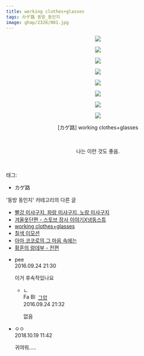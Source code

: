 ```yaml
---
title: working clothes+glasses
tags: カゲ路 동방_동인지
image: ghap/2326/001.jpg
---
```

<div class="article">
<p style="text-align: center; clear: none; float: none;"><img src="{{ site.nasurl }}/ghap/2326/001.jpg"/></p>
<p style="text-align: center; clear: none; float: none;"><img src="{{ site.nasurl }}/ghap/2326/002.jpg"/></p>
<p style="text-align: center; clear: none; float: none;"><img src="{{ site.nasurl }}/ghap/2326/003.jpg"/></p>
<p style="text-align: center; clear: none; float: none;"><img src="{{ site.nasurl }}/ghap/2326/004.jpg"/></p>
<p style="text-align: center; clear: none; float: none;"><img src="{{ site.nasurl }}/ghap/2326/005.jpg"/></p>
<p style="text-align: center; clear: none; float: none;"><img src="{{ site.nasurl }}/ghap/2326/006.jpg"/></p>
<p style="text-align: center; clear: none; float: none;"><img src="{{ site.nasurl }}/ghap/2326/007.jpg"/></p>
<p style="text-align: center; clear: none; float: none;"><img src="{{ site.nasurl }}/ghap/2326/008.jpg"/></p>
<p style="text-align: center; clear: none; float: none;">[カゲ路] working clothes+glasses</p>
<p style="text-align: center; clear: none; float: none;"><br/></p>
<p style="text-align: center; clear: none; float: none;">나는 이런 것도 좋음.</p>
<p><br/></p>
</div><div class="tagTrail">
<p>태그: </p>
<ul>
<li>カゲ路</li>
</ul>
</div><div class="another">
<p>'동방 동인지' 카테고리의 다른 글</p>
<ul>
<li><a href="/2016-09-25-ghap_2328">빨강 미샤구지, 파랑 미샤구지, 노랑 미샤구지</a></li>
<li><a href="/2016-09-24-ghap_2327">겨울옷단편 - 스토브 장사 이야기X냉동스튜</a></li>
<li><a href="/2016-09-24-ghap_2326">working clothes+glasses</a></li>
<li><a href="/2016-09-24-ghap_2325">칠색 이모션</a></li>
<li><a href="/2016-09-24-ghap_2324">아마 코코로의 그 마음 속에는</a></li>
<li><a href="/2016-09-24-ghap_2323">황혼의 랑데부 - 전편</a></li>
</ul>
</div><div class="cb_module cb_fluid">
<div class="cb_wrt cb_profile">
<div class="comment">
<ul>
<li class="cb_thumb_off" id="comment14813020">
<div class="cb_comment_area">
<div class="cb_info_area">
<div class="cb_section">
<span class="cb_nick_name">pee</span>
</div>
<div class="cb_section">
<span class="cb_date">2016.09.24 21:30 </span>
</div>
</div>
<div class="cb_dsc_comment">
<p class="cb_dsc">
											이거 후속작있나요
										</p>
</div>
<ul>
<li class="cb_thumb_off" id="comment14813021">
<span class="cb_bu_subnode">ㄴ</span>
<div class="cb_comment_area">
<div class="cb_info_area">
<div class="cb_section">
<span class="cb_nick_name"><img alt="Favicon of https://ghaptouhou.tistory.com" height="16" onerror="this.onerror=null;this.parentNode.removeChild(this)" src="https://ghaptouhou.tistory.com/favicon.ico" width="16"/> <img alt="BlogIcon" height="16" onerror="this.parentNode.removeChild(this)" src="https://ghaptouhou.tistory.com/index.gif" width="16"/> <a href="https://ghaptouhou.tistory.com" onclick="return openLinkInNewWindow(this)"> 그압</a><span class="tistoryProfileLayerTrigger" onclick='TistoryProfile.show(event, this, {"title":"\uc800\uae30 \uc774\uac70 \ub098\uc911\uc5d0 \uc218\uc815 \uac00\ub2a5\ud558\ub098\uc694","url":"https:\/\/ghap.tistory.com","nickname":"\uadf8\uc555","items":[]}); return false;'></span></span>
</div>
<div class="cb_section">
<span class="cb_date">2016.09.24 21:32 </span>
</div>
</div>
<div class="cb_dsc_comment">
<p class="cb_dsc">
																없음
															</p>
</div>
</div>
</li>
</ul>
</div></li>
<li class="cb_thumb_off" id="comment15358228">
<div class="cb_comment_area">
<div class="cb_info_area">
<div class="cb_section">
<span class="cb_nick_name">ㅇㅇ</span>
</div>
<div class="cb_section">
<span class="cb_date">2018.10.19 11:42 </span>
</div>
</div>
<div class="cb_dsc_comment">
<p class="cb_dsc">
											귀여워.....
										</p>
</div>
</div></li>
</ul>
</div>
</div><!-- commentList close -->
</div>